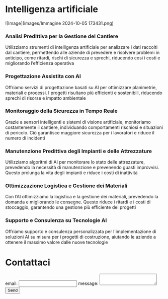 # Intelligenza artificiale





![Image](images/Immagine 2024-10-05 173431.png)

### Analisi Predittiva per la Gestione del Cantiere
Utilizziamo strumenti di intelligenza artificiale per analizzare i dati raccolti dal cantiere, permettendo alle aziende di prevedere e risolvere problemi in anticipo, come ritardi, rischi di sicurezza e sprechi, riducendo così i costi e migliorando l’efficienza operativa

### Progettazione Assistita con AI
Offriamo servizi di progettazione basati su AI per ottimizzare planimetrie, materiali e processi. I progetti risultano più efficienti e sostenibili, riducendo sprechi di risorse e impatto ambientale

### Monitoraggio della Sicurezza in Tempo Reale
Grazie a sensori intelligenti e sistemi di visione artificiale, monitoriamo costantemente il cantiere, individuando comportamenti rischiosi e situazioni di pericolo. Ciò garantisce maggiore sicurezza per i lavoratori e riduce il numero di incidenti

### Manutenzione Predittiva degli Impianti e delle Attrezzature
Utilizziamo algoritmi di AI per monitorare lo stato delle attrezzature, prevedendo la necessità di manutenzione e prevenendo guasti improvvisi. Questo prolunga la vita degli impianti e riduce i costi di inattività

### Ottimizzazione Logistica e Gestione dei Materiali
Con l’AI ottimizziamo la logistica e la gestione dei materiali, prevedendo la domanda e migliorando le consegne. Questo riduce i ritardi e i costi di stoccaggio, garantendo una gestione più efficiente dei progetti

### Supporto e Consulenza su Tecnologie AI
Offriamo supporto e consulenza personalizzata per l'implementazione di soluzioni AI su misura per i progetti di costruzione, aiutando le aziende a ottenere il massimo valore dalle nuove tecnologie

# Contattaci

<!-- modify this form HTML and place wherever you want your form -->
<form
  action="https://formspree.io/f/xwkyyobb"
  method="POST"
>
  <label>
   email:
    <input type="email" name="email">
  </label>
  <label>
    message:
    <textarea name="message"></textarea>
  </label>
  <!-- your other form fields go here -->
  <button type="submit">Send</button>
</form>
